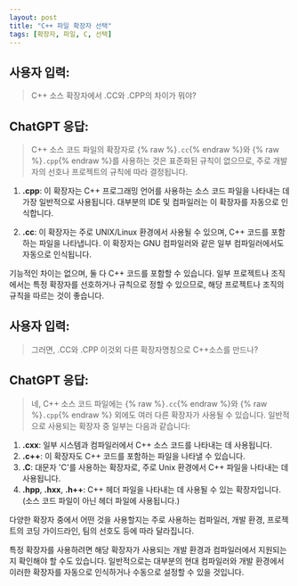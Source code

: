 ```yaml
---
layout: post
title: "C++ 파일 확장자 선택"
tags: [확장자, 파일, C, 선택]
---
```


## 사용자 입력:
> C++ 소스 확장자에서  .CC와 .CPP의 차이가 뭐야?

## ChatGPT 응답:
> C++ 소스 코드 파일의 확장자로 {% raw %}`.cc`{% endraw %}와 {% raw %}`.cpp`{% endraw %}를 사용하는 것은 표준화된 규칙이 없으므로, 주로 개발자의 선호나 프로젝트의 규칙에 따라 결정됩니다.

1. **.cpp**: 이 확장자는 C++ 프로그래밍 언어를 사용하는 소스 코드 파일을 나타내는 데 가장 일반적으로 사용됩니다. 대부분의 IDE 및 컴파일러는 이 확장자를 자동으로 인식합니다.

2. **.cc**: 이 확장자는 주로 UNIX/Linux 환경에서 사용될 수 있으며, C++ 코드를 포함하는 파일을 나타냅니다. 이 확장자는 GNU 컴파일러와 같은 일부 컴파일러에서도 자동으로 인식됩니다.

기능적인 차이는 없으며, 둘 다 C++ 코드를 포함할 수 있습니다. 일부 프로젝트나 조직에서는 특정 확장자를 선호하거나 규칙으로 정할 수 있으므로, 해당 프로젝트나 조직의 규칙을 따르는 것이 좋습니다.

## 사용자 입력:
> 그러면, .CC와 .CPP 이것외 다른 확장자명칭으로  C++소스를 만드나?

## ChatGPT 응답:
> 네, C++ 소스 코드 파일에는 {% raw %}`.cc`{% endraw %}와 {% raw %}`.cpp`{% endraw %} 외에도 여러 다른 확장자가 사용될 수 있습니다. 일반적으로 사용되는 확장자 중 일부는 다음과 같습니다:

1. **.cxx**: 일부 시스템과 컴파일러에서 C++ 소스 코드를 나타내는 데 사용됩니다.
2. **.c++**: 이 확장자도 C++ 코드를 포함하는 파일을 나타낼 수 있습니다.
3. **.C**: 대문자 'C'를 사용하는 확장자로, 주로 Unix 환경에서 C++ 파일을 나타내는 데 사용됩니다.
4. **.hpp**, **.hxx**, **.h++**: C++ 헤더 파일을 나타내는 데 사용될 수 있는 확장자입니다. (소스 코드 파일이 아닌 헤더 파일에 사용됩니다.)

다양한 확장자 중에서 어떤 것을 사용할지는 주로 사용하는 컴파일러, 개발 환경, 프로젝트의 코딩 가이드라인, 팀의 선호도 등에 따라 달라집니다.

특정 확장자를 사용하려면 해당 확장자가 사용되는 개발 환경과 컴파일러에서 지원되는지 확인해야 할 수도 있습니다. 일반적으로는 대부분의 현대 컴파일러와 개발 환경에서 이러한 확장자를 자동으로 인식하거나 수동으로 설정할 수 있을 것입니다.

